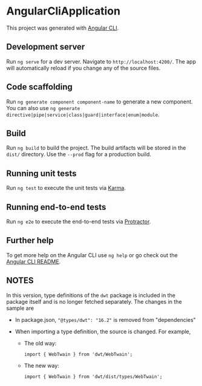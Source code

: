 # AngularCliApplication

This project was generated with [Angular CLI](https://github.com/angular/angular-cli).

## Development server

Run `ng serve` for a dev server. Navigate to `http://localhost:4200/`. The app will automatically reload if you change any of the source files.

## Code scaffolding

Run `ng generate component component-name` to generate a new component. You can also use `ng generate directive|pipe|service|class|guard|interface|enum|module`.

## Build

Run `ng build` to build the project. The build artifacts will be stored in the `dist/` directory. Use the `--prod` flag for a production build.

## Running unit tests

Run `ng test` to execute the unit tests via [Karma](https://karma-runner.github.io).

## Running end-to-end tests

Run `ng e2e` to execute the end-to-end tests via [Protractor](http://www.protractortest.org/).

## Further help

To get more help on the Angular CLI use `ng help` or go check out the [Angular CLI README](https://github.com/angular/angular-cli/blob/master/README.md).


## NOTES

In this version, type definitions of the `dwt` package is included in the package itself and is no longer fetched separately. The changes in the sample are

* In package.json,  `"@types/dwt": "16.2"` is removed from "dependencies"
* When importing a type definition, the source is changed. For example, 

  + The old way: 
	```
	import { WebTwain } from 'dwt/WebTwain'; 
	```
  + The new way:
	```
	import { WebTwain } from 'dwt/dist/types/WebTwain';
	```